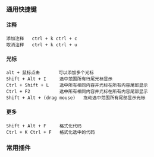 ### 通用快捷键

#### 注释

```
添加注释   ctrl + k ctrl + c
取消注释   ctrl + k ctrl + u
```

#### 光标

```
alt + 鼠标点击       可以添加多个光标
Shift + Alt + I     选中范围所有行尾光标显示
Ctrl + Shift + L    选中所有相同内容并光标在所有内容尾部显示
Ctrl + F2           选中所有相同内容并光标在所有内容尾部显示
Shift + Alt + (drag mouse)   拖动选中范围所有尾部显示光标
```

#### 更多

```
Shift + Alt + F     格式化代码
Ctrl + K Ctrl + F   格式化选中的代码
```

### 常用插件
